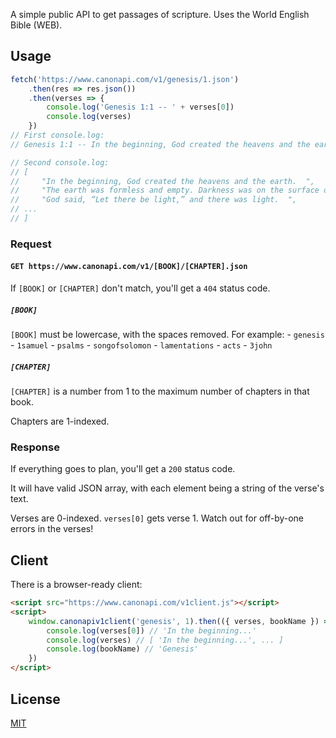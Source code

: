 A simple public API to get passages of scripture.  Uses the World English Bible (WEB).

## Usage

```js
fetch('https://www.canonapi.com/v1/genesis/1.json')
	.then(res => res.json())
	.then(verses => {
		console.log('Genesis 1:1 -- ' + verses[0])
		console.log(verses)
	})
// First console.log:
// Genesis 1:1 -- In the beginning, God created the heavens and the earth.

// Second console.log:
// [
//     "In the beginning, God created the heavens and the earth.  ",
//     "The earth was formless and empty. Darkness was on the surface of the deep and God’s Spirit was hovering over the surface of the waters. ",
//     "God said, “Let there be light,” and there was light.  ",
// ...
// ]
```

### Request

#### `GET https://www.canonapi.com/v1/[BOOK]/[CHAPTER].json`

If `[BOOK]` or `[CHAPTER]` don't match, you'll get a `404` status code.

##### `[BOOK]`

`[BOOK]` must be lowercase, with the spaces removed. For example:
	- `genesis`
	- `1samuel`
	- `psalms`
	- `songofsolomon`
	- `lamentations`
	- `acts`
	- `3john`

##### `[CHAPTER]`

`[CHAPTER]` is a number from 1 to the maximum number of chapters in that book.

Chapters are 1-indexed.


### Response

If everything goes to plan, you'll get a `200` status code.

It will have valid JSON array, with each element being a string of the verse's text.

Verses are 0-indexed. `verses[0]` gets verse 1. Watch out for off-by-one errors in the verses!


## Client

There is a browser-ready client:
```html
<script src="https://www.canonapi.com/v1client.js"></script>
<script>
	window.canonapiv1client('genesis', 1).then(({ verses, bookName }) => {
		console.log(verses[0]) // 'In the beginning...'
		console.log(verses) // [ 'In the beginning...', ... ]
		console.log(bookName) // 'Genesis'
	})
</script>
```

## License

[MIT](https://choosealicense.com/licenses/mit)

